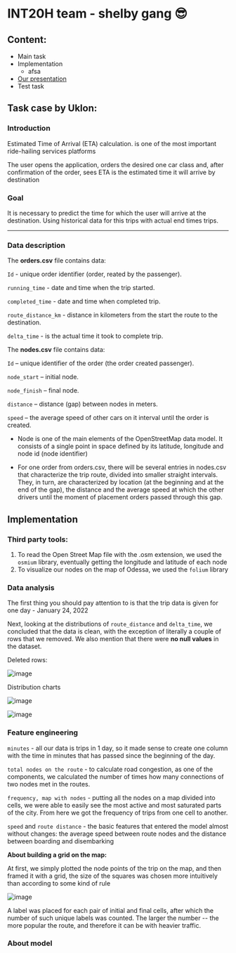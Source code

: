 # INT20H    team - shelby gang 😎

## Content:
* Main task
* Implementation
  - afsa
* [Our presentation](https://docs.google.com/presentation/d/1U1h3EjkSa-0i_aFUByYnwHISR9yoCbjD/edit?usp=share_link&ouid=112079393568654521016&rtpof=true&sd=true)
* Test task

## Task case by Uklon:

### Introduction
Estimated Time of Arrival (ETA) calculation.
is one of the most important ride-hailing services
platforms
 
The user opens the application, orders the desired one
car class and, after confirmation of the order, sees
ETA is the estimated time it will arrive by
destination

### Goal

It is necessary to predict the time for which
the user will arrive at the destination.
Using historical data for this
trips with actual end times
trips.

--- 
### Data description

The **orders.csv** file contains data:

`Id` - unique order identifier (order, reated by the passenger).

`running_time` - date and time when the trip started.
 
`completed_time` - date and time when completed
trip.

`route_distance_km` - distance in kilometers from the start
the route to the destination.

`delta_time` - is the actual time it took to complete
trip.

The **nodes.csv** file contains data:

`Id` – unique identifier of the order (the order created passenger).

`node_start` – initial node.

`node_finish` – final node.

`distance` – distance (gap) between nodes in meters.

`speed` – the average speed of other cars on it interval until the order is created.

* Node is one of the main elements of the OpenStreetMap data model. It consists of a single point in
space defined by its latitude, longitude and node id (node identifier)

* For one order from orders.csv, there will be several entries in nodes.csv that characterize the trip route,
divided into smaller straight intervals. They, in turn, are characterized by location (at the beginning and
at the end of the gap), the distance and the average speed at which the other drivers until the moment of placement
orders passed through this gap.

## Implementation

### Third party tools:

1. To read the Open Street Map file with the .osm extension, we used the `osmium` library, eventually getting the longitude and latitude of each node
2. To visualize our nodes on the map of Odessa, we used the `folium` library

### Data analysis 

The first thing you should pay attention to is that the trip data is given for one day - January 24, 2022

Next, looking at the distributions of `route_distance` and `delta_time`, we concluded that the data is clean, with the exception of literally a couple of rows that we removed.
We also mention that there were **no null values** in the dataset.

Deleted rows:

![image](https://user-images.githubusercontent.com/98317081/223690222-865e5ef7-b89b-49a0-9df9-dae49a392809.png)

Distribution charts

![image](https://user-images.githubusercontent.com/98317081/223688166-a2e34b57-08d9-416c-ba47-7d875f2387a5.png)

![image](https://user-images.githubusercontent.com/98317081/223688200-12c1bbba-d99b-46a3-a2db-29bfda490cde.png)

### Feature engineering

`minutes` - all our data is trips in 1 day, so it made sense to create one column with the time in minutes that has passed since the beginning of the day.

`total nodes on the route` - to calculate road congestion, as one of the components, we calculated the number of times how many connections of two nodes met in the routes.

`frequency, map with nodes` - putting all the nodes on a map divided into cells, we were able to easily see the most active and most saturated parts of the city. From here we got the frequency of trips from one cell to another.

`speed` and `route distance` - the basic features that entered the model almost without changes: the average speed between route nodes and the distance between boarding and disembarking

**About building a grid on the map:**

At first, we simply plotted the node points of the trip on the map, and then framed it with a grid, the size of the squares was chosen more intuitively than according to some kind of rule

![image](https://user-images.githubusercontent.com/98317081/223697583-317aef58-21a6-41bf-8b0b-1c1206b55e92.png)

A label was placed for each pair of initial and final cells, after which the number of such unique labels was counted. The larger the number -- the more popular the route, and therefore it can be with heavier traffic.

### About model

